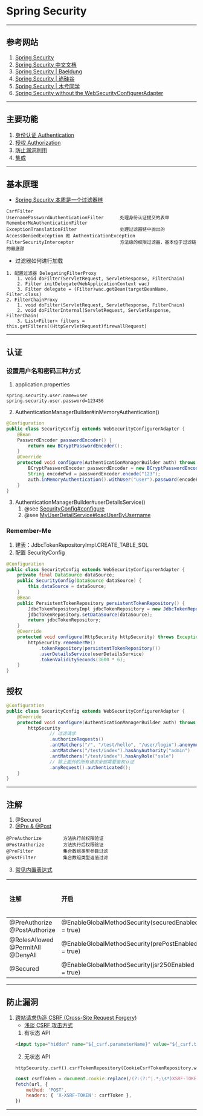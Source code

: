 # Spring Security

---
## 参考网站
1. [Spring Security](https://docs.spring.io/spring-security/reference/index.html)
2. [Spring Security 中文文档](https://www.chendalei.com/spring-security-Reference/spring-security-Reference-5.2.0.RELEASE-zh.html)
3. [Spring Security | Baeldung](https://www.baeldung.com/category/spring/spring-security/)
4. [Spring Security | 尚硅谷](https://www.bilibili.com/video/BV15a411A7kP?p=1)
5. [Spring Security | 木兮同学](https://blog.csdn.net/qq_36221788/category_11009647.html)
6. [Spring Security without the WebSecurityConfigurerAdapter](https://spring.io/blog/2022/02/21/spring-security-without-the-websecurityconfigureradapter)
---
## 主要功能
1. [身份认证 Authentication](https://docs.spring.io/spring-security/reference/servlet/authentication/index.html)
2. [授权 Authorization](https://docs.spring.io/spring-security/reference/servlet/authorization/index.html)
3. [防止漏洞利用](https://docs.spring.io/spring-security/reference/servlet/exploits/index.html)
4. [集成](https://docs.spring.io/spring-security/reference/servlet/integrations/index.html)
---
## 基本原理
- [Spring Security 本质是一个过滤器链](https://docs.spring.io/spring-security/reference/servlet/configuration/xml-namespace.html#ns-custom-filters)
```
CsrfFilter
UsernamePasswordAuthenticationFilter      处理身份认证提交的表单
RememberMeAuthenticationFilter
ExceptionTranslationFilter                处理过滤器链中抛出的 AccessDeniedException 和 AuthenticationException
FilterSecurityInterceptor                 方法级的权限过滤器，基本位于过滤链的最底部
```
- 过滤器如何进行加载
```
1. 配置过滤器 DelegatingFilterProxy
    1. void doFilter(ServletRequest, ServletResponse, FilterChain)
    2. Filter initDelegate(WebApplicationContext wac)
    3. Filter delegate = (Filter)wac.getBean(targetBeanName, Filter.class)
2. FilterChainProxy
    1. void doFilter(ServletRequest, ServletResponse, FilterChain)
    2. void doFilterInternal(ServletRequest, ServletResponse, FilterChain)
    3. List<Filter> filters = this.getFilters((HttpServletRequest)firewallRequest)
`````
---
## 认证
### 设置用户名和密码三种方式
1. application.properties
```properties
spring.security.user.name=user
spring.security.user.password=123456
```
2. AuthenticationManagerBuilder#inMemoryAuthentication()
```java
@Configuration
public class SecurityConfig extends WebSecurityConfigurerAdapter {
    @Bean
    PasswordEncoder passwordEncoder() {
        return new BCryptPasswordEncoder();
    }
    @Override
    protected void configure(AuthenticationManagerBuilder auth) throws Exception {
        BCryptPasswordEncoder passwordEncoder = new BCryptPasswordEncoder();
        String encodePwd = passwordEncoder.encode("123");
        auth.inMemoryAuthentication().withUser("user").password(encodePwd).roles("admin");
    }
}
```
3. AuthenticationManagerBuilder#userDetailsService()
    1. @see [SecurityConfig#configure](spring-security-session/src/main/java/com/ljh/config/SecurityConfig.java)
    2. @see [MyUserDetailService#loadUserByUsername](spring-security-session/src/main/java/com/ljh/service/MyUserDetailService.java)
### Remember-Me
1. 建表：JdbcTokenRepositoryImpl.CREATE_TABLE_SQL
2. 配置 SecurityConfig
```java
@Configuration
public class SecurityConfig extends WebSecurityConfigurerAdapter {
    private final DataSource dataSource;
    public SecurityConfig(DataSource dataSource) {
        this.dataSource = dataSource;
    }
    @Bean
    public PersistentTokenRepository persistentTokenRepository() {
        JdbcTokenRepositoryImpl jdbcTokenRepository = new JdbcTokenRepositoryImpl();
        jdbcTokenRepository.setDataSource(dataSource);
        return jdbcTokenRepository;
    }
    @Override
    protected void configure(HttpSecurity httpSecurity) throws Exception {
        httpSecurity.rememberMe()
            .tokenRepository(persistentTokenRepository())
            .userDetailsService(userDetailsService)
            .tokenValiditySeconds(3600 * 6);
    }
}
```
## 授权
```java
@Configuration
public class SecurityConfig extends WebSecurityConfigurerAdapter {
    @Override
    protected void configure(AuthenticationManagerBuilder auth) throws Exception {
        httpSecurity
                // 过滤请求
                .authorizeRequests()
                .antMatchers("/", "/test/hello", "/user/login").anonymous()
                .antMatchers("/test/index").hasAnyAuthority("admin")
                .antMatchers("/test/index").hasAnyRole("sale")
                // 除上面外的所有请求全部需要鉴权认证
                .anyRequest().authenticated();
    }
}
```
---
## 注解
1. @Secured
2. [@Pre & @Post](https://docs.spring.io/spring-security/reference/servlet/authorization/expression-based.html#el-pre-post-annotations)
```
@PreAuthorize        方法执行前权限验证
@PostAuthorize       方法执行后权限验证
@PreFilter           集合数组类型参数过滤
@PostFilter          集合数组类型返值过滤
```
3. [常见内置表达式](https://docs.spring.io/spring-security/reference/servlet/authorization/expression-based.html#el-common-built-in)

| 注解                                        | 开启                                                 | JSR标准 | 允许SpEL表达式 |
|:------------------------------------------|:---------------------------------------------------|:------|:----------|
| @PreAuthorize<br/>@PostAuthorize          | @EnableGlobalMethodSecurity(securedEnabled = true) | No    | Yes       |
| @RolesAllowed<br/>@PermitAll<br/>@DenyAll | @EnableGlobalMethodSecurity(prePostEnabled = true) | Yes   | No        |
| @Secured                                  | @EnableGlobalMethodSecurity(jsr250Enabled = true)  | No    | No        |
---
## 防止漏洞
1. [跨站请求伪造 CSRF (Cross-Site Request Forgery)](https://www.bilibili.com/video/BV15a411A7kP?p=19)
    - [浅谈 CSRF 攻击方式](https://www.cnblogs.com/hyddd/archive/2009/04/09/1432744.html)
    1. 有状态 API
    ```html
    <input type="hidden" name="${_csrf.parameterName}" value="${_csrf.token}"/>
    ```
    2. 无状态 API 
    ```
    httpSecurity.csrf().csrfTokenRepository(CookieCsrfTokenRepository.withHttpOnlyFalse());
    ```
    ```javascript
    const csrfToken = document.cookie.replace(/(?:(?:^|.*;\s*)XSRF-TOKEN\s*\=\s*([^;]*).*$)|^.*$/, '$1');
    fetch(url, {
        method: 'POST',
        headers: { 'X-XSRF-TOKEN': csrfToken },
    })
    ```
---

